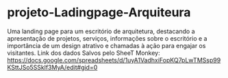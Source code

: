 # projeto-Ladingpage-Arquiteura
Uma landing page para um escritório de arquitetura, destacando a apresentação de projetos, serviços, informações sobre o escritório e a importância de um design atrativo e chamadas à ação para engajar os visitantes.
Link dos dados Salvos pelo SheeT Monkey: https://docs.google.com/spreadsheets/d/1uyA1VadhxiFopKQ7pLwTMSsp99KSttJSo5SSklf3MyA/edit#gid=0
